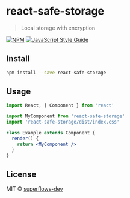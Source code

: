 # react-safe-storage

> Local storage with encryption

[![NPM](https://img.shields.io/npm/v/react-safe-storage.svg)](https://www.npmjs.com/package/react-safe-storage) [![JavaScript Style Guide](https://img.shields.io/badge/code_style-standard-brightgreen.svg)](https://standardjs.com)

## Install

```bash
npm install --save react-safe-storage
```

## Usage

```jsx
import React, { Component } from 'react'

import MyComponent from 'react-safe-storage'
import 'react-safe-storage/dist/index.css'

class Example extends Component {
  render() {
    return <MyComponent />
  }
}
```

## License

MIT © [superflows-dev](https://github.com/superflows-dev)

